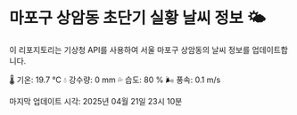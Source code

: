 
# 마포구 상암동 초단기 실황 날씨 정보 🌤️

이 리포지토리는 기상청 API를 사용하여 서울 마포구 상암동의 날씨 정보를 업데이트합니다. 

🌡️ 기온: 19.7 ℃
💧 강수량: 0 mm
💦 습도: 80 %
🌬️ 풍속: 0.1 m/s

마지막 업데이트 시각: 2025년 04월 21일 23시 10분    
